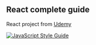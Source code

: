 
## React complete guide

React project from [Udemy](https://www.udemy.com/share/1000uM/)

[![JavaScript Style Guide](https://cdn.rawgit.com/standard/standard/master/badge.svg)](https://github.com/standard/standard)
